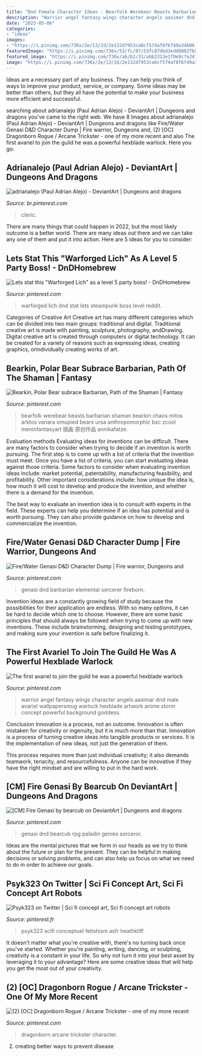 ```yaml
---
title: "Dnd Female Character Ideas : Bearfolk Werebear Beasts Barbarian Shaman Bearkin Chaos Mitos Arktos Vanara Omupied Bears Ursa Anthropomorphic Bsc Zcool Meninfantasyart 插画 原创作品 Annikafatze"
description: "Warrior angel fantasy wings character angels aasimar dnd male avariel wallpapersmug warlock hexblade artwork anime storm concept powerful background goddess"
date: "2023-05-06"
categories:
- "ideas"
images:
- "https://i.pinimg.com/736x/2e/13/2d/2e132d7953ca0cf574af8f6f49a34b06.jpg"
featuredImage: "https://i.pinimg.com/736x/53/fc/87/53fc87dbd3edd6002fb5128db0c1f093.jpg"
featured_image: "https://i.pinimg.com/736x/ab/b2/31/abb2313e1f0e8c7e247cce754f0ac0bc.jpg"
image: "https://i.pinimg.com/736x/2e/13/2d/2e132d7953ca0cf574af8f6f49a34b06.jpg"
---
```



Ideas are a necessary part of any business. They can help you think of ways to improve your product, service, or company. Some ideas may be better than others, but they all have the potential to make your business more efficient and successful.

	

		
searching about adrianalejo (Paul Adrian Alejo) - DeviantArt | Dungeons and dragons you've came to the right web. We have 8 Images about adrianalejo (Paul Adrian Alejo) - DeviantArt | Dungeons and dragons like Fire/Water Genasi D&amp;D Character Dump | Fire warrior, Dungeons and, (2) [OC] Dragonborn Rogue / Arcane Trickster - one of my more recent and also The first avariel to join the guild he was a powerful hexblade warlock. Here you go:
		
    
## Adrianalejo (Paul Adrian Alejo) - DeviantArt | Dungeons And Dragons

<img loading=lazy src="https://i.pinimg.com/736x/36/b1/f1/36b1f1cbf1c24c9cf31a188df8d61833.jpg" onerror="this.onerror=null;this.src='https://tse4.mm.bing.net/th?id=OIP.MvQshXpHMn84UxRBXMV5YwHaJ3&amp;pid=15.1';" alt="adrianalejo (Paul Adrian Alejo) - DeviantArt | Dungeons and dragons">

_Source: br.pinterest.com_

>cleric. 

	

There are many things that could happen in 2022, but the most likely outcome is a better world. There are many ideas out there and we can take any one of them and put it into action. Here are 5 ideas for you to consider: 

    
## Lets Stat This &quot;Warforged Lich&quot; As A Level 5 Party Boss! - DnDHomebrew

<img loading=lazy src="https://i.pinimg.com/736x/f5/39/c8/f539c870a8c49b87a1b8085ce0cac0fe.jpg" onerror="this.onerror=null;this.src='https://tse4.mm.bing.net/th?id=OIP.MuUE-Fu7COUtjJnTGGb79wHaKq&amp;pid=15.1';" alt="Lets stat this &quot;Warforged Lich&quot; as a level 5 party boss! - DnDHomebrew">

_Source: pinterest.com_

>warforged lich dnd stat lets steampunk boss level reddit. 

	

Categories of Creative Art
Creative art has many different categories which can be divided into two main groups: traditional and digital. Traditional creative art is made with painting, sculpture, photography, andDrawing. Digital creative art is created through computers or digital technology. It can be created for a variety of reasons such as expressing ideas, creating graphics, orindividually creating works of art.

    
## Bearkin, Polar Bear Subrace Barbarian, Path Of The Shaman | Fantasy

<img loading=lazy src="https://i.pinimg.com/736x/52/b3/64/52b3642c663f644d8663e1bfbe4a794b--fantasy-rpg-character-ideas.jpg" onerror="this.onerror=null;this.src='https://tse2.mm.bing.net/th?id=OIP.ypf-RRbC0UduqG7DD1kN3ADIEs&amp;pid=15.1';" alt="Bearkin, Polar Bear subrace Barbarian, Path of the Shaman | Fantasy">

_Source: pinterest.com_

>bearfolk werebear beasts barbarian shaman bearkin chaos mitos arktos vanara omupied bears ursa anthropomorphic bsc zcool meninfantasyart 插画 原创作品 annikafatze. 

	

Evaluation methods
Evaluating ideas for inventions can be difficult. There are many factors to consider when trying to decide if an invention is worth pursuing. The first step is to come up with a list of criteria that the invention must meet. Once you have a list of criteria, you can start evaluating ideas against those criteria.
Some factors to consider when evaluating invention ideas include: market potential, patentability, manufacturing feasibility, and profitability. Other important considerations include: how unique the idea is, how much it will cost to develop and produce the invention, and whether there is a demand for the invention.

The best way to evaluate an invention idea is to consult with experts in the field. These experts can help you determine if an idea has potential and is worth pursuing. They can also provide guidance on how to develop and commercialize the invention.

    
## Fire/Water Genasi D&amp;D Character Dump | Fire Warrior, Dungeons And

<img loading=lazy src="https://i.pinimg.com/736x/48/13/2d/48132dfe2fff809ffec551117ce5c12b.jpg" onerror="this.onerror=null;this.src='https://tse2.mm.bing.net/th?id=OIP.9IK6aKMFVE2UszeS90TOSAHaKe&amp;pid=15.1';" alt="Fire/Water Genasi D&amp;D Character Dump | Fire warrior, Dungeons and">

_Source: pinterest.com_

>genasi dnd barbarian elemental sorcerer fireborn. 

	

Invention ideas are a constantly growing field of study because the possibilities for their application are endless. With so many options, it can be hard to decide which one to choose. However, there are some basic principles that should always be followed when trying to come up with new inventions. These include brainstorming, designing and testing prototypes, and making sure your invention is safe before finalizing it.

    
## The First Avariel To Join The Guild He Was A Powerful Hexblade Warlock

<img loading=lazy src="https://i.pinimg.com/736x/53/fc/87/53fc87dbd3edd6002fb5128db0c1f093.jpg" onerror="this.onerror=null;this.src='https://tse1.mm.bing.net/th?id=OIP.9X9q_qRgsiKRiTe4XGMiEQHaMW&amp;pid=15.1';" alt="The first avariel to join the guild he was a powerful hexblade warlock">

_Source: pinterest.com_

>warrior angel fantasy wings character angels aasimar dnd male avariel wallpapersmug warlock hexblade artwork anime storm concept powerful background goddess. 

	

Conclusion
Innovation is a process, not an outcome.
Innovation is often mistaken for creativity or ingenuity, but it is much more than that. Innovation is a process of turning creative ideas into tangible products or services. It is the implementation of new ideas, not just the generation of them.

This process requires more than just individual creativity; it also demands teamwork, tenacity, and resourcefulness. Anyone can be innovative if they have the right mindset and are willing to put in the hard work.

    
## [CM] Fire Genasi By Bearcub On DeviantArt | Dungeons And Dragons

<img loading=lazy src="https://i.pinimg.com/736x/2e/13/2d/2e132d7953ca0cf574af8f6f49a34b06.jpg" onerror="this.onerror=null;this.src='https://tse4.mm.bing.net/th?id=OIP.mTiU6WdHycvkMOqJCs7_1QHaLO&amp;pid=15.1';" alt="[CM] Fire Genasi by bearcub on DeviantArt | Dungeons and dragons">

_Source: pinterest.com_

>genasi dnd bearcub rpg paladin genies sorceror. 

	

Ideas are the mental pictures that we form in our heads as we try to think about the future or plan for the present. They can be helpful in making decisions or solving problems, and can also help us focus on what we need to do in order to achieve our goals.

    
## Psyk323 On Twitter | Sci Fi Concept Art, Sci Fi Concept Art Robots

<img loading=lazy src="https://i.pinimg.com/736x/ab/b2/31/abb2313e1f0e8c7e247cce754f0ac0bc.jpg" onerror="this.onerror=null;this.src='https://tse1.mm.bing.net/th?id=OIP.BBGACwiLW6B-pu864pVreAHaMA&amp;pid=15.1';" alt="Psyk323 on Twitter | Sci fi concept art, Sci fi concept art robots">

_Source: pinterest.fr_

>psyk323 scifi conceptuel fetishism asfr heathkliff. 

	

It doesn't matter what you're creative with, there's no turning back once you've started. Whether you're painting, writing, dancing, or sculpting, creativity is a constant in your life. So why not turn it into your best asset by leveraging it to your advantage? Here are some creative ideas that will help you get the most out of your creativity.

    
## (2) [OC] Dragonborn Rogue / Arcane Trickster - One Of My More Recent

<img loading=lazy src="https://i.pinimg.com/736x/84/9a/7f/849a7fa6aa2adc029c04533e6d198752.jpg" onerror="this.onerror=null;this.src='https://tse3.mm.bing.net/th?id=OIP.LrCKc9_oK9UHwrg5pnCyWgHaJ3&amp;pid=15.1';" alt="(2) [OC] Dragonborn Rogue / Arcane Trickster - one of my more recent">

_Source: pinterest.com_

>dragonborn arcane trickster character. 

	

2. creating better ways to prevent disease 

